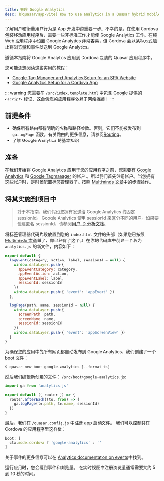 ```yaml
---
title: 管理 Google Analytics
desc: (@quasar/app-vite) How to use analytics in a Quasar hybrid mobile app with Cordova.
---
```


了解用户和衡量用户行为是 App 开发中的重要一步。不幸的是，在使用 Cordova 包装移动应用程序后，需要一些非标准工作才能使 Google Analytics 工作。在纯 Web 应用程序中设置 Google Analytics 非常容易，但 Cordova 会以某种方式阻止将浏览量和事件发送到 Google Analytics。

遵循本指南将 Google Analytics 应用到 Cordova 包装的 Quasar 应用程序中。

您可能还想阅读这些实用的教程：

- [Google Tag Manager and Analytics Setup for an SPA Website](https://jannerantala.com/tutorials/quasar-framework-google-tag-manager-and-analytics-setup-for-an-spa-website/)
- [Google Analytics Setup for a Cordova App](https://jannerantala.com/tutorials/quasar-framework-google-analytics-setup-for-cordova-app/)

::: warning
您需要在 `/src/index.template.html` 中包含 Google 提供的 `<script>` 标记，这会使您的应用程序依赖于网络连接！
:::

## 前提条件

* 确保所有路由都有明确的名称和路径参数。否则，它们不能被发布到 `ga.logPage` 函数。有关路由的更多信息，请参阅[Routing](/quasar-cli-vite/routing)。
* 了解 Google Analytics 的基本知识

## 准备

在我们开始将 Google Analytics 应用于您的应用程序之前，您需要有 [Google Analytics](https://analytics.google.com) 和 [Google Tagmanager](https://tagmanager.google.com/) 的帐户 。所以我们首先注册帐户。当您拥有这些帐户时，是时候配置标签管理器了。按照 [Multiminds 文章](https://www.multiminds.eu/blog/2016/12/google-analytics-and-tag-manager-with-ionic-and-cordova-apps/)中的步骤操作。

## 将其实施到项目中
> 对于本指南，我们假设您拥有发送给 Google Analytics 的固定 sessionId。 Google Analytics 使用 sessionId 来区分不同的用户。如果要创建匿名 sessionId，请参阅[用户 ID 分析文档](https://developers.google.com/analytics/devguides/collection/analyticsjs/cookies-user-id)。

将标签管理器代码片段放置到您的 `index.html` 文件的头部（如果您已按照[Multiminds 文章](http://www.multiminds.eu/2016/12/06/google-analytics-tag-manager-ionic-cordova/)做了，你已经有了这个。）在你的代码库中创建一个名为 `analytics.js` 的新文件，内容如下：

```javascript
export default {
  logEvent(category, action, label, sessionId = null) {
    window.dataLayer.push({
      appEventCategory: category,
      appEventAction: action,
      appEventLabel: label,
      sessionId: sessionId
    })
    window.dataLayer.push({ 'event': 'appEvent' })
  },

  logPage(path, name, sessionId = null) {
    window.dataLayer.push({
      screenPath: path,
      screenName: name,
      sessionId: sessionId
    })
    window.dataLayer.push({ 'event': 'appScreenView' })
  }
}
```

为确保您的应用中的所有网页都自动发布到 Google Analytics，我们创建了一个 boot 文件：

```bash
$ quasar new boot google-analytics [--format ts]
```

然后我们编辑新创建的文件： `/src/boot/google-analytics.js`:

```js
import ga from 'analytics.js'

export default ({ router }) => {
  router.afterEach((to, from) => {
    ga.logPage(to.path, to.name, sessionId)
  })
}
```
最后，我们在 `/quasar.config.js` 中注册 app 启动文件。 我们可以控制只在 Cordova 的应用程序里这样做：

```js
boot: [
  ctx.mode.cordova ? 'google-analytics' : ''
]
```

关于事件的更多信息可以在 [Analytics documentation on events](https://developers.google.com/analytics/devguides/collection/analyticsjs/events)中找到。

运行应用时，您会看到事件和浏览量。 在实时视图中注册浏览量通常需要大约 5 到 10 秒的时间。
